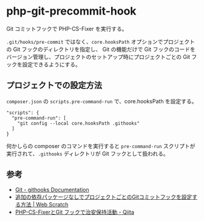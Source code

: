 #  php-git-precommit-hook

Git コミットフックで PHP-CS-Fixer を実行する。

`.git/hooks/pre-commit` ではなく、`core.hooksPath` オプションでプロジェクトの Git フックのディレクトリを指定し、
 Git の機能だけで Git フックのコードをバージョン管理し、プロジェクトのセットアップ時にプロジェクトごとの Git フックを設定できるようにする。

## プロジェクトでの設定方法

`composer.json` の `scripts.pre-command-run` で、core.hooksPath を設定する。

```
"scripts": {
  "pre-command-run": [
    "git config --local core.hooksPath .githooks"
  ]
}
```

何かしらの composer のコマンドを実行すると `pre-command-run` スクリプトが実行されて、`.githooks` ディレクトリが Git フックとして扱われる。


## 参考

- [Git - githooks Documentation](https://git-scm.com/docs/githooks)
- [追加の依存パッケージなしでプロジェクトごとのGitコミットフックを設定する方法 | Web Scratch](https://efcl.info/2021/08/21/git-precommit-hook/)
- [PHP-CS-FixerとGit フックで治安保持活動 - Qiita](https://qiita.com/Hiro2525/items/6b8e37766820f9aed1f0)
